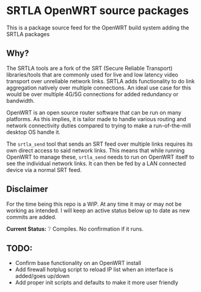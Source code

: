 # SRTLA OpenWRT source packages

This is a package source feed for the OpenWRT build system adding the SRTLA packages

## Why?

The SRTLA tools are a fork of the SRT (Secure Reliable Transport) libraries/tools that are commonly used for live and low latency video transport over unreliable network links. SRTLA adds functionality to do link aggregation natively over multiple connections. An ideal use case for this would be over multiple 4G/5G connections for added redundancy or bandwidth.

OpenWRT is an open source router software that can be run on many platforms. As this implies, it is tailor made to handle various routing and network connectivity duties compared to trying to make a run-of-the-mill desktop OS handle it.

The `srtla_send` tool that sends an SRT feed over multiple links requires its own direct access to said network links. This means that while running OpenWRT to manage these, `srtla_send` needs to run on OpenWRT itself to see the individual network links. It can then be fed by a LAN connected device via a normal SRT feed.

## Disclaimer

For the time being this repo is a WIP. At any time it may or may not be working as intended. I will keep an active status below up to date as new commits are added.

**Current Status:** ❔ Compiles. No confirmation if it runs.

## TODO:

* Confirm base functionality on an OpenWRT install
* Add firewall hotplug script to reload IP list when an interface is added/goes up/down
* Add proper init scripts and defaults to make it more user friendly
